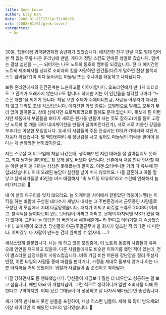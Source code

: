 ```yaml
---
title: Geek Lover
author: Elly Han
date: 2008-01-01T17:14:32+00:00
url: /2008/01/01/geek-lover/
categories:
  - ko

---
```

30일, 집들이겸 귀국환영회겸 송년회가 있었습니다. 에지간한 친구 만날 때도 절대 입어본 적 없는 무릎 나온 츄리닝에 맨발, 게다가 정말 스킨도 안바른 쌩얼로 갔습니다. 멤버는 결성 십년쯤 ㅡ_ㅡ 되어가는 나우 노트북 동호회 멤버들 되겠습니다. 한 때 에지간한 노트북 제조회사를 상대로 소비자의 힘을 자랑하던 인간들(다르게 말하면 진상 블랙리스트 멤버들??)이 죄다 늙어서는 마눌님 또는 주니어를 대동하고 나타납니다.

보통 온라인에서의 인간관계는 느슨하고들 이야기합니다. 오프라인에서 만나게 되더라도 그 관계가 오래가지 않는다고도 합니다. 하지만 저는 이 인간들을 생각할 때마다 "느슨은 개뿔"을 외치게 됩니다. 처음 모인 주제가 주제이니만큼, 사람들 아우라가 예사롭지 않고 대화도 조낸 긱스럽습니다. 에지간한 가젯 종류는 모델명으로 말해도 모두가 무리 없이 알아듣고, 상태 심해지면 프로젝트명으로 말해도 문제 없습니다. 못쓰게 된 이런 저런 제품에서 부품들을 뗘다가 새로운 뭔가를 만들어 내는 짓도 잘하고(예를 들어 고장난 노트북 몇 개를 모아 네비게이션을 만들어 달아버린다던가), 서로 서로 지름신 강림을 부추기는 이상한 모임입니다. 요새 이 사람들의 주된 관심사는 DSLR 카메라와 자전거, 자동차 되겠습니다. 몇 백만원짜리 새 장난감을 사고 싶어도 마눌님의 허락을 받아야 된다는 게 변화라면 변화겠지만요.

저는 스무살 때 이 모임에 처음 나갔는데, 생각해보면 저런 대화를 잘 알아듣지도 못하고, 죄다 남자들 뿐인데도 참 오래 잘도 버텼다 싶습니다. 신촌에서 처음 만나 인사할 때는 이런 날이 올 거라는 상상은 못해봤는데 말이죠. 이젠 오라버니들 거의 다 유부에 편입되셨습니다. 이제 오래된 농담이 실현될 날이 머지 않았어요. 다들 결혼하고 아들 딸 낳고 살게되거들랑 45인승 버스 대절해서 "축 노트동 야유회"라고 수건에 인쇄해서 놀러가쟈고요. 🙂

내 이 날의 다구리를 잊지 않으리요. 늘 외계어들 사이에서 겉돌았던 막둥이(=멜)는 이직을 하는 바람에 구성원 대다수가 개발자 내지는 그 주변환경에서 근무중인 사람들로 구성된 이 모임에서 지대 다굴당했습니다. 패치가 어쩌고 비쥬얼 스튜도 2008이 어쩌고. 블랙잭을 들여다보며 윈도 모바일이 어쩌고 저쩌고. 문제의 마지막엔 MS가 있을 때가 많다며, 그러나 늘 대답은 담 버전에서 해결해줄게~ 라 한다고 이야기할 때 속상했습니다. 꼬미/쫑이 오라방. 당신들의 야근/주말근무에 울 회사가 일조한 적 있다면 내 미안타. 어쩌겠누 다 사람이 만드는 건데 완벽할 수 없자네&#8230;&#8230;?

새삼스럽게 질문합니다. 나는 왜 하고 많은 모임중에, 이 노트북 동호회 사람들과 유독 오래 인연을 유지하고 있을까. 다른 사람들에게도 비슷한 이야기를 했던 적이 있는데, 전 이 별스러운 남정네들이 사랑스럽습니다. 비록 가끔 비싼 어른용 장난감을 질러 주실지언정, 이런 타입의 사람들 중에 바람을 핀다거나, 가정을 제대로 돌보지 않거나 하는 나쁜 아저씨들 거의 못봤어요. 뭐랄까 사람들이 좀 순진하고 착하달까.

다굴 당하면서도 쫌 행복했습니다. 당신들이 지금보다 훨씬 더 대우받고 성공하는 걸 보고 싶습니다. 매번 아놔 이 개발자님아, 그런 식으로 생각하니까 일반 소비자를 이해 못한다고 구박하지만. 어찌 됬건 그대들이 더 성장하고 잘 나가서 배아팠으면 좋겠습니다. 

제가 아직 만나보지 못한 분들을 포함하여, 세상 긱스런 님들아. 새해 복 많이 받으세요!  
이상 레이디인 척 해왔던 너드의 일기였습니다. 🙂